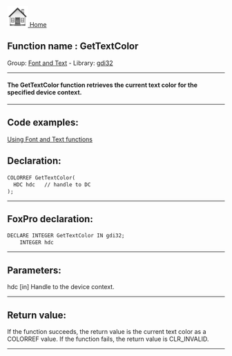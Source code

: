 [<img src="../../images/home.png"> Home ](https://github.com/VFPX/Win32API)  

## Function name : GetTextColor
Group: [Font and Text](../../functions_group.md#Font_and_Text)  -  Library: [gdi32](../../libraries.md#gdi32)  
***  


#### The GetTextColor function retrieves the current text color for the specified device context.
***  


## Code examples:
[Using Font and Text functions](../../samples/sample_304.md)  

## Declaration:
```foxpro  
COLORREF GetTextColor(
  HDC hdc   // handle to DC
);  
```  
***  


## FoxPro declaration:
```foxpro  
DECLARE INTEGER GetTextColor IN gdi32;
	INTEGER hdc  
```  
***  


## Parameters:
hdc 
[in] Handle to the device context.   
***  


## Return value:
If the function succeeds, the return value is the current text color as a COLORREF value. If the function fails, the return value is CLR_INVALID.
  
***  

